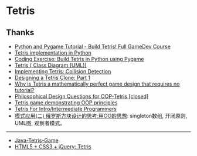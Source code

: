 # Tetris 


## Thanks 

- [Python and Pygame Tutorial - Build Tetris! Full GameDev Course](https://www.youtube.com/watch?v=zfvxp7PgQ6c)
- [Tetris implementation in Python](https://gist.github.com/silvasur/565419/801c3ebfc599d928be0214804dcfc20818a03311)
- [Coding Exercise: Build Tetris in Python using Pygame](https://byteacademy.co/blog/tetris-pygame-python)
- [Tetris ( Class Diagram (UML))](https://creately.com/diagram/example/hrnso0n71/Tetris)
- [Implementing Tetris: Collision Detection](https://gamedevelopment.tutsplus.com/tutorials/implementing-tetris-collision-detection--gamedev-852)
- [Designing a Tetris Clone: Part 1](http://www.terminally-incoherent.com/blog/2007/10/20/designing-a-tetris-clone-part-1/)
- [Why is Tetris a mathematically perfect game design that requires no tutorial?](https://www.gamasutra.com/blogs/DevJana/20150202/182335/Why_is_Tetris_a_mathematically_perfect_game_design_that_requires_no_tutorial.php)
- [Philosophical Design Questions for OOP-Tetris [closed]](https://stackoverflow.com/questions/1863281/philosophical-design-questions-for-oop-tetris)
- [Tetris game demonstrating OOP principles](https://codereview.stackexchange.com/questions/199737/tetris-game-demonstrating-oop-principles)
- [Tetris For Intro/Intermediate Programmers](http://www.kosbie.net/cmu/fall-08/15-100/handouts/notes-tetris/TetrisForIntroIntermediateProgrammers.html)
- [模式应用(二) 俄罗斯方块设计的思考:用OO的思想](http://www.cppblog.com/iuranus/archive/2008/12/28/70593.html): singleton数组, 开闭原则, UML图, 观察者模式。

---

- [Java-Tetris-Game](https://github.com/janbodnar/Java-Tetris-Game)
- [HTML5 + CSS3 + jQuery: Tetris](https://github.com/luciopanepinto/tetris)
